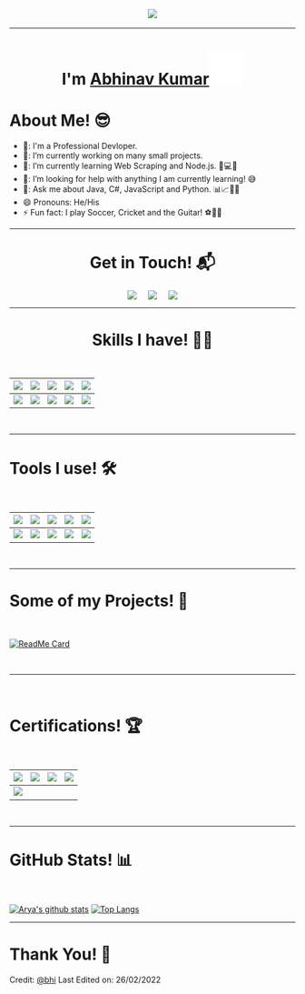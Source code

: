 <p align="center">
  <img src="https://miro.medium.com/max/2048/1*OohqW5DGh9CQS4hLY5FXzA.png" height="230"/>
</p>
<hr>
<h1 align="center">I'm <a href="https://github.com/dev-elixir">Abhinav Kumar<a><img src="./images/wave.gif" width="60px"/></h1>
<h1>About Me! 😎</h1>

- 🏫: I'm a Professional Devloper.
- 🔭: I’m currently working on many small projects.
- 🌱: I’m currently learning Web Scraping and Node.js. 🧠💻🤖
- 🤔: I’m looking for help with anything I am currently learning! 😅
- 💬: Ask me about Java, C#, JavaScript and Python. 📊📈🤖🧠
- 😄  Pronouns: He/His
- ⚡  Fun fact: I play Soccer, Cricket and the Guitar! ⚽🎾🎹
  
<hr>
<h1 align="center">Get in Touch! 📬</h1>
<p align="center">
<a href="https://www.linkedin.com/in/abhisri1997" target="blank"><img align="center" src="https://img.shields.io/badge/Abhinav Kumar-0077B5?style=for-the-badge&logo=linkedin&logoColor=white" /></a> &nbsp;&nbsp;&nbsp;  <a href="mailto:abhisri1997@gmail.com" target="blank"><img align="center" src="https://img.shields.io/badge/abhisri1997com-D14836?style=for-the-badge&logo=gmail&logoColor=white" /></a>    &nbsp;&nbsp;&nbsp;       <a href="https://www.github.com/dev-elixir" target="blank"><img align="center" src="https://img.shields.io/badge/Abhinav-100000?style=for-the-badge&logo=github&logoColor=white"/></a>
</p>
  
<hr>
<h1 align="center">Skills I have! 🤸‍♂</h1>
<Br>
  
|![](https://img.shields.io/badge/Java-brightgreen?style=for-the-badge)|![](https://img.shields.io/badge/C-Sharp-brightgreen?style=for-the-badge)|![](https://img.shields.io/badge/Python-brightgreen?style=for-the-badge)|![](https://img.shields.io/badge/Web%20Scraping-red?style=for-the-badge)|![](https://img.shields.io/badge/PostgreSQL-red?style=for-the-badge)|
|---|---|---|---|---|
|![](https://img.shields.io/badge/JavaScript-blue?style=for-the-badge)|![](https://img.shields.io/badge/.NET-blue?style=for-the-badge)|![](https://img.shields.io/badge/ReactJS-blue?style=for-the-badge)|![](https://img.shields.io/badge/Unix-Bash-blue?style=for-the-badge)|![](https://img.shields.io/badge/And%20More!-yellow?style=for-the-badge)|
  
  
<Br>
<hr>
<h1>Tools I use! 🛠️</h1>
<Br>
 
|![](https://img.shields.io/badge/Python-FFD43B?style=for-the-badge&logo=python&logoColor=darkgreen)|![](https://img.shields.io/badge/VSCode-FF6F00?style=for-the-badge&logo=visual-studio-code&logoColor=blue)|![](https://img.shields.io/badge/Scrapy-F7931E?style=for-the-badge&logo=python&logoColor=white)|![](https://img.shields.io/badge/Atom-D00000?style=for-the-badge&logo=atom&logoColor=white)|![](https://img.shields.io/badge/Postman-F37626.svg?&style=for-the-badge&logo=postman&logoColor=white)|
|---|---|---|---|---|
|![](https://img.shields.io/badge/conda-342B029.svg?&style=for-the-badge&logo=anaconda&logoColor=white)|![](https://img.shields.io/badge/NodeJS-2C2D72?style=for-the-badge&logo=nodedotjs&logoColor=white)|![](https://img.shields.io/badge/NPM-777BB4?style=for-the-badge&logo=NPM&logoColor=white)|![](https://img.shields.io/badge/Bash-239120?style=for-the-badge&logo=gnubash&logoColor=white)|![](https://img.shields.io/badge/And%20More!-yellow?style=for-the-badge)|
  

<Br>
<hr>
<h1>Some of my Projects! 🎨</h1>
<Br>
  
[![ReadMe Card](https://github-readme-stats.vercel.app/api/pin/?username=dev-elixir&repo=elixir-redmi2)](https://github.com/dev-elixir/elixir-redmi2)

<Br>
<hr>
<Br>
<h1>Certifications! 🏆</h1>
<Br>
  
|![](https://img.shields.io/badge/Introduction%20to%20Python-red?style=for-the-badge)|![](https://img.shields.io/badge/Intermediate%20Python-blue?style=for-the-badge)|![](https://img.shields.io/badge/Java%20Core-green?style=for-the-badge)|![](https://img.shields.io/badge/Web%20Scraping-orange?style=for-the-badge)|
|---|---|---|---|
[![](https://img.shields.io/badge/More%20on%20the%20Way!-yellow?style=for-the-badge)](https://github.com/dev-elixir)|

  
 

<Br>
<hr>
<h1>GitHub Stats! 📊</h1>
<Br>
  
[![Arya's github stats](https://github-readme-stats.vercel.app/api?username=dev-elixir&show_icons=true&theme=merko)](https://github.com/dev-elixir/) [![Top Langs](https://github-readme-stats.vercel.app/api/top-langs/?username=dev-elixir&layout=compact&theme=merko)](https://github.com/dev-elixir)
<hr>
<h1>Thank You! 🤵 </h1>
  
Credit: [@bhi](https://github.com/dev-elixir)
Last Edited on: 26/02/2022
